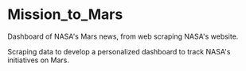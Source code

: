 # Mission_to_Mars
Dashboard of NASA's Mars news, from web scraping NASA's website.

Scraping data to develop a personalized dashboard to track NASA's initiatives on Mars.
